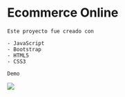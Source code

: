 # Ecommerce Online

`Este proyecto fue creado con` 

    - JavaScript
    - Bootstrap
    - HTML5
    - CSS3
    
`Demo`

![](https://firebasestorage.googleapis.com/v0/b/reactjs-coder-588cc.appspot.com/o/Recording%202023-02-18%20at%2016.00.22.gif?alt=media&token=54820faa-ce07-4826-b840-db6206cdb430)
